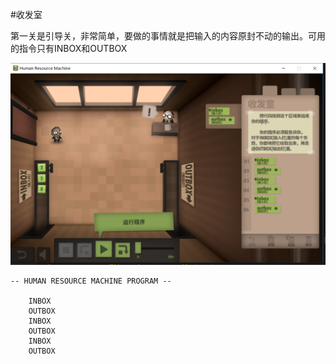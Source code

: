 #收发室

第一关是引导关，非常简单，要做的事情就是把输入的内容原封不动的输出。可用的指令只有INBOX和OUTBOX

![收发室](https://github.com/zkangHUST/Human-Resource-Machine/blob/master/pic/01%E6%94%B6%E5%8F%91%E5%AE%A4.png?raw=true)

```
-- HUMAN RESOURCE MACHINE PROGRAM --

    INBOX   
    OUTBOX  
    INBOX   
    OUTBOX  
    INBOX   
    OUTBOX 
```